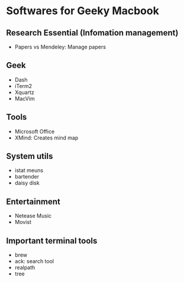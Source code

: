 # Softwares for Geeky Macbook
## Research Essential (Infomation management)
- Papers vs Mendeley: Manage papers

## Geek 
- Dash
- iTerm2
- Xquartz
- MacVim

## Tools
- Microsoft Office
- XMind: Creates mind map

## System utils
- istat meuns
- bartender
- daisy disk

## Entertainment
- Netease Music
- Movist

## Important terminal tools
- brew
- ack: search tool
- realpath
- tree
